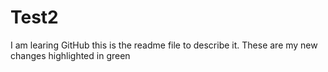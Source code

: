 # Test2
I am learing GitHub
this is the readme file to describe it.
These are my new changes highlighted in green
